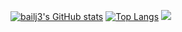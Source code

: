 [![bailj3's GitHub stats](https://github-readme-stats.vercel.app/api?username=bailj3&show_icons=true&theme=radical)](https://bailj3.github.io/)
[![Top Langs](https://github-readme-stats.vercel.app/api/top-langs/?username=bailj3)](https://bailj3.github.io/)
![](https://github-readme-activity-graph.cyclic.app/graph?username=bailj3&theme=dracula)
